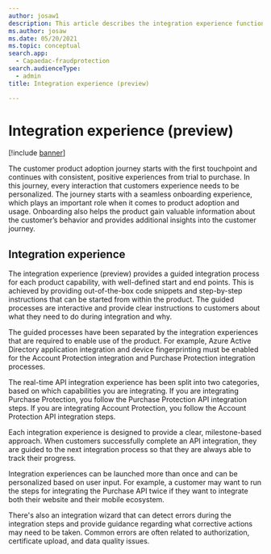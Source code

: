 ```yaml
---
author: josaw1
description: This article describes the integration experience functionality in Dynamics 365 Fraud Protection.
ms.author: josaw
ms.date: 05/20/2021
ms.topic: conceptual
search.app: 
  - Capaedac-fraudprotection
search.audienceType:
  - admin
title: Integration experience (preview)

---
```


# Integration experience (preview)

[!include [banner](includes/preview-banner.md)]

The customer product adoption journey starts with the first touchpoint and continues with consistent, positive experiences from trial to purchase. In this journey, every interaction that customers experience needs to be personalized. The journey starts with a seamless onboarding experience, which plays an important role when it comes to product adoption and usage. Onboarding also helps the product gain valuable information about the customer’s behavior and provides additional insights into the customer journey.

## Integration experience

The integration experience (preview) provides a guided integration process for each product capability, with well-defined start and end points. This is achieved by providing out-of-the-box code snippets and step-by-step instructions that can be started from within the product. The guided processes are interactive and provide clear instructions to customers about what they need to do during integration and why.

The guided processes have been separated by the integration experiences that are required to enable use of the product. For example, Azure Active Directory application integration and device fingerprinting must be enabled for the Account Protection integration and Purchase Protection integration processes.

The real-time API integration experience has been split into two categories, based on which capabilities you are integrating. If you are integrating Purchase Protection, you follow the Purchase Protection API integration steps. If you are integrating Account Protection, you follow the Account Protection API integration steps.

Each integration experience is designed to provide a clear, milestone-based approach. When customers successfully complete an API integration, they are guided to the next integration process so that they are always able to track their progress.

Integration experiences can be launched more than once and can be personalized based on user input. For example, a customer may want to run the steps for integrating the Purchase API twice if they want to integrate both their website and their mobile ecosystem.

There's also an integration wizard that can detect errors during the integration steps and provide guidance regarding what corrective actions may need to be taken. Common errors are often related to authorization, certificate upload, and data quality issues. 

